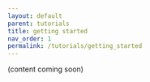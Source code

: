 ```yaml
---
layout: default
parent: tutorials
title: getting started
nav_order: 1
permalink: /tutorials/getting_started
---
```


(content coming soon)
